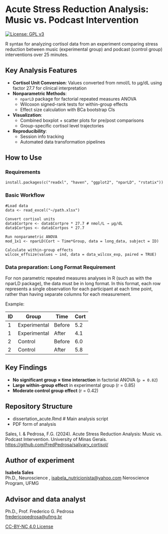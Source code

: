 # Acute Stress Reduction Analysis: Music vs. Podcast Intervention
[![License: GPL v3](https://img.shields.io/badge/License-GPLv3-blue.svg)](https://www.gnu.org/licenses/gpl-3.0) 


R syntax for analyzing cortisol data from an experiment comparing stress reduction between music (experimental group) and podcast (control group) interventions over 25 minutes.

## Key Analysis Features

- **Cortisol Unit Conversion**: Values converted from nmol/L to µg/dL using factor 27.7 for clinical interpretation
- **Nonparametric Methods**:
  - `nparLD` package for factorial repeated measures ANOVA
  - Wilcoxon signed-rank tests for within-group effects
  - Effect size calculation with BCa bootstrap CIs
- **Visualization**:
  - Combined boxplot + scatter plots for pre/post comparisons
  - Group-specific cortisol level trajectories
- **Reproducibility**:
  - Session info tracking
  - Automated data transformation pipelines

## How to Use

### Requirements
```{r}
install.packages(c("readxl", "haven", "ggplot2", "nparLD", "rstatix"))
```

### Basic Workflow
```{r}
#Load data
data <- read_excel("~/path.xlsx")

Convert cortisol units
data$Cortpre <- data$Cortpre * 27.7 # nmol/L → µg/dL
data$Cortpos <- data$Cortpos * 27.7

Run nonparametric ANOVA
mod_1x1 <- nparLD(Cort ~ Time*Group, data = long_data, subject = ID)

Calculate within-group effects
wilcox_effsize(values ~ ind, data = data_wilcox_exp, paired = TRUE)
```

### Data preparation: Long Format Requirement

For non parametric repeated measures analyses in R (such as with the nparLD package), the data must be in long format. In this format, each row represents a single observation for each participant at each time point, rather than having separate columns for each measurement.

Example:

| ID | Group        | Time   | Cort |
|----|--------------|--------|------|
| 1  | Experimental | Before | 5.2  |
| 1  | Experimental | After  | 4.1  |
| 2  | Control      | Before | 6.0  |
| 2  | Control      | After  | 5.8  |

## Key Findings
- **No significant group × time interaction** in factorial ANOVA (`p = 0.82`)
- **Large within-group effect** in experimental group (r = 0.85)
- **Moderate control group effect** (r = 0.42)

## Repository Structure


* dissertation_acute.Rmd # Main analysis script
* PDF form of analysis

Sales, I. & Pedrosa, F.G. (2024). Acute Stress Reduction Analysis: Music vs. Podcast Intervention. University of Minas Gerais. https://github.com/FredPedrosa/salivary_cortisol/

## Author of experiment
**Isabela Sales**  
Ph.D., Neuroscience ,
isabela_nutricionista@yahoo.com
Neroscience Program, UFMG  

## Advisor and data analyst 
Ph.D., Prof. Frederico G. Pedrosa  
fredericopedrosa@ufmg.br

[CC-BY-NC 4.0 License](https://creativecommons.org/licenses/by-nc/4.0/)


